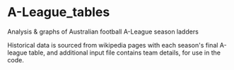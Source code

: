 # A-League_tables
Analysis &amp; graphs of Australian football A-League season ladders

Historical data is sourced from wikipedia pages with each season's final A-league table, 
and additional input file contains team details, for use in the code.
